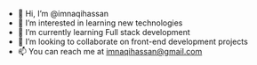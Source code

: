 - 👋 Hi, I’m @imnaqihassan
- 👀 I’m interested in learning new technologies
- 🌱 I’m currently learning Full stack development
- 💞️ I’m looking to collaborate on front-end development projects
- 📫 You can reach me at imnaqihassan@gmail.com

<!---
imnaqihassan/imnaqihassan is a ✨ special ✨ repository because its `README.md` (this file) appears on your GitHub profile.
You can click the Preview link to take a look at your changes.
--->
